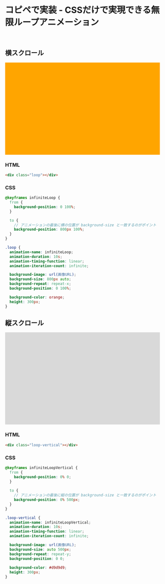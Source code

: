 # コピペで実装 - CSSだけで実現できる無限ループアニメーション

<style lang="scss" scope>
  @keyframes infiniteLoop {
    from {
      background-position: 0 100%;
    }
  
    to {
      background-position: 800px 100%;
    }
  }

  @keyframes infiniteLoopVertical {
    from {
      background-position: 0% 0;
    }
    
    to {
      background-position: 0% 500px;
    }
  }

  .loop {
    animation-name: infiniteLoop;
    animation-duration: 10s;
    animation-timing-function: linear;
    animation-iteration-count: infinite;

    background-image: url(../../img/frontend/bg_buildings.svg);
    background-size: 800px auto;
    background-repeat: repeat-x;
    background-position: 0 100%;

    background-color: orange;
    height: 300px;
  }


  .loop-vertical {
    animation-name: infiniteLoopVertical;
    animation-duration: 10s;
    animation-timing-function: linear;
    animation-iteration-count: infinite;
    /* animation-direction: normal; */
    /* animation-direction: reverse; */

    background-image: url(../../img/frontend/bg_filmRoll.jpg);
    background-size: auto 500px;
    background-repeat: repeat-y;
    background-position: 0 0;

    background-color: #d9d9d9;
    height: 300px;
  }
</style>

<br>


## 横スクロール

<div class="loop"></div>


### HTML
```html
<div class="loop"></div>
```

### CSS
```scss
@keyframes infiniteLoop {
  from {
    background-position: 0 100%;
  }

  to {
    // アニメーションの最後に横の位置が background-size と一致するのがポイント
    background-position: 800px 100%;
  }
}

.loop {
  animation-name: infiniteLoop;
  animation-duration: 10s;
  animation-timing-function: linear;
  animation-iteration-count: infinite;

  background-image: url(画像URL);
  background-size: 800px auto;
  background-repeat: repeat-x;
  background-position: 0 100%;

  background-color: orange;
  height: 300px;
}
```


## 縦スクロール

<div class="loop-vertical"></div>

### HTML
```html
<div class="loop-vertical"></div>
```

### CSS
```scss
@keyframes infiniteLoopVertical {
  from {
    background-position: 0% 0;
  }
  
  to {
    // アニメーションの最後に縦の位置が background-size と一致するのがポイント
    background-position: 0% 500px; 
  }
}

.loop-vertical {
  animation-name: infiniteLoopVertical;
  animation-duration: 10s;
  animation-timing-function: linear;
  animation-iteration-count: infinite;

  background-image: url(画像URL);
  background-size: auto 500px;
  background-repeat: repeat-y;
  background-position: 0 0;
  
  background-color: #d9d9d9;
  height: 300px;
}
```
